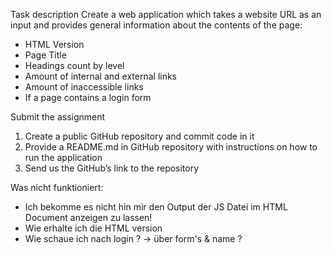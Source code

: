 Task description
Create a web application which takes a website URL as an input and provides general information about the contents of the page:

- HTML Version
- Page Title
- Headings count by level
- Amount of internal and external links
- Amount of inaccessible links
- If a page contains a login form

Submit the assignment

1) Create a public GitHub repository and commit code in it
2) Provide a README.md in GitHub repository with instructions on how to run the application
3) Send us the GitHub’s link to the repository


Was nicht funktioniert:

- Ich bekomme es nicht hin mir den Output der JS Datei im HTML Document anzeigen zu lassen! 
- Wie erhalte ich die HTML version 
- Wie schaue ich nach login ? -> über form's & name ? 
